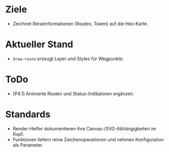 # Ziele
- Zeichnet Reiseinformationen (Routen, Token) auf die Hex-Karte.

# Aktueller Stand
- `draw-route` erzeugt Layer und Styles für Wegpunkte.

# ToDo
- [P4.1] Animierte Routen und Status-Indikatoren ergänzen.

# Standards
- Render-Helfer dokumentieren ihre Canvas-/SVG-Abhängigkeiten im Kopf.
- Funktionen liefern reine Zeichenoperationen und nehmen Konfiguration als Parameter.
